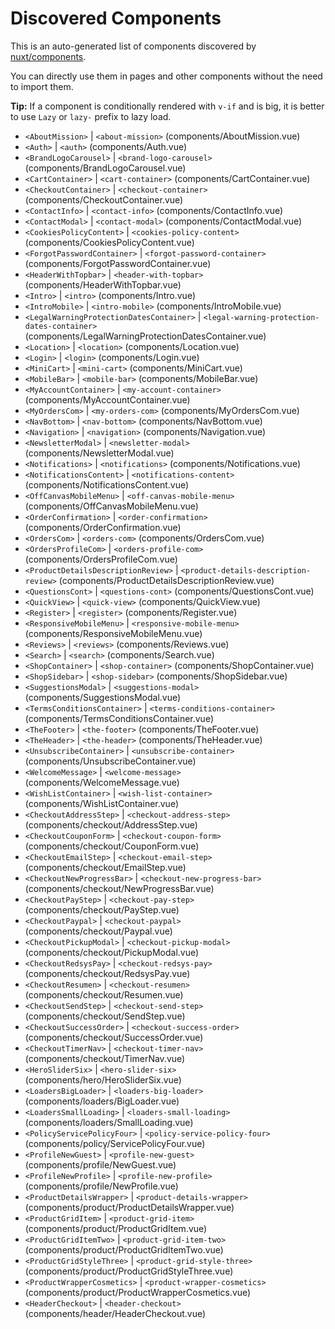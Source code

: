 # Discovered Components

This is an auto-generated list of components discovered by [nuxt/components](https://github.com/nuxt/components).

You can directly use them in pages and other components without the need to import them.

**Tip:** If a component is conditionally rendered with `v-if` and is big, it is better to use `Lazy` or `lazy-` prefix to lazy load.

- `<AboutMission>` | `<about-mission>` (components/AboutMission.vue)
- `<Auth>` | `<auth>` (components/Auth.vue)
- `<BrandLogoCarousel>` | `<brand-logo-carousel>` (components/BrandLogoCarousel.vue)
- `<CartContainer>` | `<cart-container>` (components/CartContainer.vue)
- `<CheckoutContainer>` | `<checkout-container>` (components/CheckoutContainer.vue)
- `<ContactInfo>` | `<contact-info>` (components/ContactInfo.vue)
- `<ContactModal>` | `<contact-modal>` (components/ContactModal.vue)
- `<CookiesPolicyContent>` | `<cookies-policy-content>` (components/CookiesPolicyContent.vue)
- `<ForgotPasswordContainer>` | `<forgot-password-container>` (components/ForgotPasswordContainer.vue)
- `<HeaderWithTopbar>` | `<header-with-topbar>` (components/HeaderWithTopbar.vue)
- `<Intro>` | `<intro>` (components/Intro.vue)
- `<IntroMobile>` | `<intro-mobile>` (components/IntroMobile.vue)
- `<LegalWarningProtectionDatesContainer>` | `<legal-warning-protection-dates-container>` (components/LegalWarningProtectionDatesContainer.vue)
- `<Location>` | `<location>` (components/Location.vue)
- `<Login>` | `<login>` (components/Login.vue)
- `<MiniCart>` | `<mini-cart>` (components/MiniCart.vue)
- `<MobileBar>` | `<mobile-bar>` (components/MobileBar.vue)
- `<MyAccountContainer>` | `<my-account-container>` (components/MyAccountContainer.vue)
- `<MyOrdersCom>` | `<my-orders-com>` (components/MyOrdersCom.vue)
- `<NavBottom>` | `<nav-bottom>` (components/NavBottom.vue)
- `<Navigation>` | `<navigation>` (components/Navigation.vue)
- `<NewsletterModal>` | `<newsletter-modal>` (components/NewsletterModal.vue)
- `<Notifications>` | `<notifications>` (components/Notifications.vue)
- `<NotificationsContent>` | `<notifications-content>` (components/NotificationsContent.vue)
- `<OffCanvasMobileMenu>` | `<off-canvas-mobile-menu>` (components/OffCanvasMobileMenu.vue)
- `<OrderConfirmation>` | `<order-confirmation>` (components/OrderConfirmation.vue)
- `<OrdersCom>` | `<orders-com>` (components/OrdersCom.vue)
- `<OrdersProfileCom>` | `<orders-profile-com>` (components/OrdersProfileCom.vue)
- `<ProductDetailsDescriptionReview>` | `<product-details-description-review>` (components/ProductDetailsDescriptionReview.vue)
- `<QuestionsCont>` | `<questions-cont>` (components/QuestionsCont.vue)
- `<QuickView>` | `<quick-view>` (components/QuickView.vue)
- `<Register>` | `<register>` (components/Register.vue)
- `<ResponsiveMobileMenu>` | `<responsive-mobile-menu>` (components/ResponsiveMobileMenu.vue)
- `<Reviews>` | `<reviews>` (components/Reviews.vue)
- `<Search>` | `<search>` (components/Search.vue)
- `<ShopContainer>` | `<shop-container>` (components/ShopContainer.vue)
- `<ShopSidebar>` | `<shop-sidebar>` (components/ShopSidebar.vue)
- `<SuggestionsModal>` | `<suggestions-modal>` (components/SuggestionsModal.vue)
- `<TermsConditionsContainer>` | `<terms-conditions-container>` (components/TermsConditionsContainer.vue)
- `<TheFooter>` | `<the-footer>` (components/TheFooter.vue)
- `<TheHeader>` | `<the-header>` (components/TheHeader.vue)
- `<UnsubscribeContainer>` | `<unsubscribe-container>` (components/UnsubscribeContainer.vue)
- `<WelcomeMessage>` | `<welcome-message>` (components/WelcomeMessage.vue)
- `<WishListContainer>` | `<wish-list-container>` (components/WishListContainer.vue)
- `<CheckoutAddressStep>` | `<checkout-address-step>` (components/checkout/AddressStep.vue)
- `<CheckoutCouponForm>` | `<checkout-coupon-form>` (components/checkout/CouponForm.vue)
- `<CheckoutEmailStep>` | `<checkout-email-step>` (components/checkout/EmailStep.vue)
- `<CheckoutNewProgressBar>` | `<checkout-new-progress-bar>` (components/checkout/NewProgressBar.vue)
- `<CheckoutPayStep>` | `<checkout-pay-step>` (components/checkout/PayStep.vue)
- `<CheckoutPaypal>` | `<checkout-paypal>` (components/checkout/Paypal.vue)
- `<CheckoutPickupModal>` | `<checkout-pickup-modal>` (components/checkout/PickupModal.vue)
- `<CheckoutRedsysPay>` | `<checkout-redsys-pay>` (components/checkout/RedsysPay.vue)
- `<CheckoutResumen>` | `<checkout-resumen>` (components/checkout/Resumen.vue)
- `<CheckoutSendStep>` | `<checkout-send-step>` (components/checkout/SendStep.vue)
- `<CheckoutSuccessOrder>` | `<checkout-success-order>` (components/checkout/SuccessOrder.vue)
- `<CheckoutTimerNav>` | `<checkout-timer-nav>` (components/checkout/TimerNav.vue)
- `<HeroSliderSix>` | `<hero-slider-six>` (components/hero/HeroSliderSix.vue)
- `<LoadersBigLoader>` | `<loaders-big-loader>` (components/loaders/BigLoader.vue)
- `<LoadersSmallLoading>` | `<loaders-small-loading>` (components/loaders/SmallLoading.vue)
- `<PolicyServicePolicyFour>` | `<policy-service-policy-four>` (components/policy/ServicePolicyFour.vue)
- `<ProfileNewGuest>` | `<profile-new-guest>` (components/profile/NewGuest.vue)
- `<ProfileNewProfile>` | `<profile-new-profile>` (components/profile/NewProfile.vue)
- `<ProductDetailsWrapper>` | `<product-details-wrapper>` (components/product/ProductDetailsWrapper.vue)
- `<ProductGridItem>` | `<product-grid-item>` (components/product/ProductGridItem.vue)
- `<ProductGridItemTwo>` | `<product-grid-item-two>` (components/product/ProductGridItemTwo.vue)
- `<ProductGridStyleThree>` | `<product-grid-style-three>` (components/product/ProductGridStyleThree.vue)
- `<ProductWrapperCosmetics>` | `<product-wrapper-cosmetics>` (components/product/ProductWrapperCosmetics.vue)
- `<HeaderCheckout>` | `<header-checkout>` (components/header/HeaderCheckout.vue)
